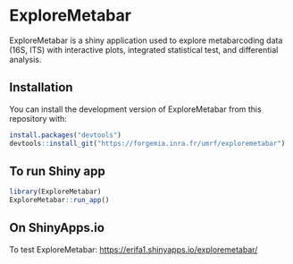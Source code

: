 
<!-- README.md is generated from README.Rmd. Please edit that file -->

# ExploreMetabar

<!-- badges: start -->

<!-- [![Lifecycle: experimental](https://img.shields.io/badge/lifecycle-experimental-orange.svg)](https://www.tidyverse.org/lifecycle/#experimental) -->

<!-- badges: end -->

ExploreMetabar is a shiny application used to explore metabarcoding data
(16S, ITS) with interactive plots, integrated statistical test, and
differential analysis.

## Installation

You can install the development version of ExploreMetabar from this
repository with:

``` r
install.packages("devtools")
devtools::install_git("https://forgemia.inra.fr/umrf/exploremetabar")
```

## To run Shiny app

``` r
library(ExploreMetabar)
ExploreMetabar::run_app()
```

## On ShinyApps.io

To test ExploreMetabar:
https://erifa1.shinyapps.io/exploremetabar/

<!-- What is special about using `README.Rmd` instead of just `README.md`? You can include R chunks like so: -->

<!-- ```{r cars} -->

<!-- summary(cars) -->

<!-- ``` -->

<!-- You'll still need to render `README.Rmd` regularly, to keep `README.md` up-to-date. -->

<!-- You can also embed plots, for example: -->

<!-- ```{r pressure, echo = FALSE} -->

<!-- plot(pressure) -->

<!-- ``` -->
